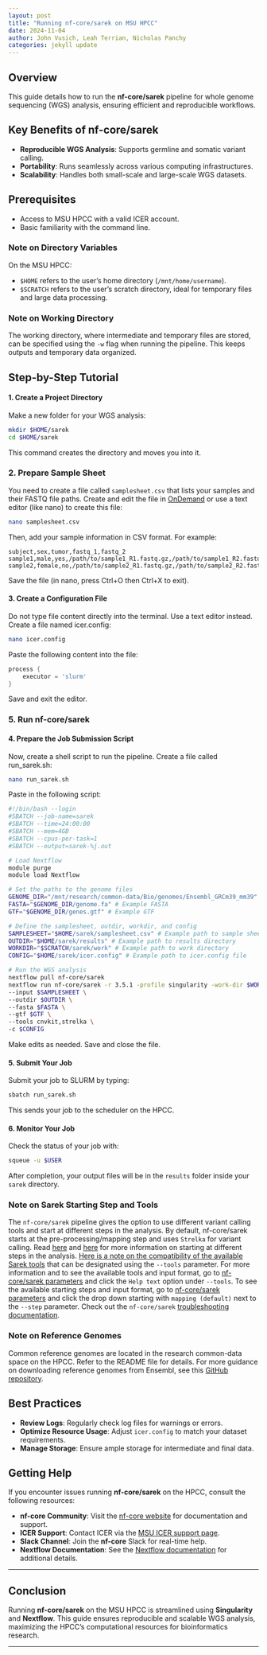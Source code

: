 ```yaml
---
layout: post
title: "Running nf-core/sarek on MSU HPCC"
date: 2024-11-04
author: John Vusich, Leah Terrian, Nicholas Panchy
categories: jekyll update
---
```


## Overview
This guide details how to run the **nf-core/sarek** pipeline for whole genome sequencing (WGS) analysis, ensuring efficient and reproducible workflows.

## Key Benefits of nf-core/sarek

- **Reproducible WGS Analysis**: Supports germline and somatic variant calling.
- **Portability**: Runs seamlessly across various computing infrastructures.
- **Scalability**: Handles both small-scale and large-scale WGS datasets.

## Prerequisites
- Access to MSU HPCC with a valid ICER account.
- Basic familiarity with the command line.

### Note on Directory Variables
On the MSU HPCC:
- `$HOME` refers to the user’s home directory (`/mnt/home/username`).
- `$SCRATCH` refers to the user’s scratch directory, ideal for temporary files and large data processing.

### Note on Working Directory
The working directory, where intermediate and temporary files are stored, can be specified using the `-w` flag when running the pipeline. This keeps outputs and temporary data organized.

## Step-by-Step Tutorial

#### 1. Create a Project Directory
Make a new folder for your WGS analysis:
```bash
mkdir $HOME/sarek
cd $HOME/sarek
```
This command creates the directory and moves you into it.

### 2. Prepare Sample Sheet
You need to create a file called ```samplesheet.csv``` that lists your samples and their FASTQ file paths. Create and edit the file in [OnDemand](https://ondemand.hpcc.msu.edu/) or use a text editor (like nano) to create this file:
```bash
nano samplesheet.csv
```
Then, add your sample information in CSV format. For example:
```csv
subject,sex,tumor,fastq_1,fastq_2
sample1,male,yes,/path/to/sample1_R1.fastq.gz,/path/to/sample1_R2.fastq.gz
sample2,female,no,/path/to/sample2_R1.fastq.gz,/path/to/sample2_R2.fastq.gz
```
Save the file (in nano, press Ctrl+O then Ctrl+X to exit).

#### 3. Create a Configuration File
Do not type file content directly into the terminal. Use a text editor instead. Create a file named icer.config:
```bash
nano icer.config
```
Paste the following content into the file:
```groovy
process {
    executor = 'slurm'
}
```
Save and exit the editor.

### 5. Run nf-core/sarek

#### 4. Prepare the Job Submission Script
Now, create a shell script to run the pipeline. Create a file called run_sarek.sh:
```bash
nano run_sarek.sh
```
Paste in the following script:
```bash
#!/bin/bash --login
#SBATCH --job-name=sarek
#SBATCH --time=24:00:00
#SBATCH --mem=4GB
#SBATCH --cpus-per-task=1
#SBATCH --output=sarek-%j.out

# Load Nextflow
module purge
module load Nextflow

# Set the paths to the genome files
GENOME_DIR="/mnt/research/common-data/Bio/genomes/Ensembl_GRCm39_mm39" #Example GRCm39
FASTA="$GENOME_DIR/genome.fa" # Example FASTA
GTF="$GENOME_DIR/genes.gtf" # Example GTF

# Define the samplesheet, outdir, workdir, and config
SAMPLESHEET="$HOME/sarek/samplesheet.csv" # Example path to sample sheet
OUTDIR="$HOME/sarek/results" # Example path to results directory
WORKDIR="$SCRATCH/sarek/work" # Example path to work directory
CONFIG="$HOME/sarek/icer.config" # Example path to icer.config file

# Run the WGS analysis
nextflow pull nf-core/sarek
nextflow run nf-core/sarek -r 3.5.1 -profile singularity -work-dir $WORKDIR -resume \
--input $SAMPLESHEET \
--outdir $OUTDIR \
--fasta $FASTA \
--gtf $GTF \
--tools cnvkit,strelka \
-c $CONFIG
```
Make edits as needed. Save and close the file.

#### 5. Submit Your Job
Submit your job to SLURM by typing:
```bash
sbatch run_sarek.sh
```
This sends your job to the scheduler on the HPCC.

#### 6. Monitor Your Job
Check the status of your job with:
```bash
squeue -u $USER
```
After completion, your output files will be in the `results` folder inside your `sarek` directory.

### Note on Sarek Starting Step and Tools
The `nf-core/sarek` pipeline gives the option to use different variant calling tools and start at different steps in the analysis. By default, nf-core/sarek starts at the pre-processing/mapping step and uses `Strelka` for variant calling. Read [here](https://nf-co.re/sarek/latest/docs/usage#how-can-the-different-steps-be-used) and [here](https://nf-co.re/sarek/3.5.1/docs/usage/#start-with-mapping---step-mapping-default) for more information on starting at different steps in the analysis. [Here is a note on the compatibility of the available Sarek tools](https://nf-co.re/sarek/latest/docs/usage#which-variant-calling-tool-is-implemented-for-which-data-type) that can be designated using the `--tools` parameter. For more information and to see the available tools and input format, go to [nf-core/sarek parameters](https://nf-co.re/sarek/3.5.1/parameters/#main-options) and click the `Help text` option under `--tools`. To see the available starting steps and input format, go to [nf-core/sarek parameters](https://nf-co.re/sarek/3.5.1/parameters/#input-output-options) and click the drop down starting with `mapping (default)` next to the `--step` parameter. Check out the `nf-core/sarek` [troubleshooting documentation](https://nf-co.re/sarek/3.5.1/docs/usage/#troubleshooting--faq).

### Note on Reference Genomes
Common reference genomes are located in the research common-data space on the HPCC. Refer to the README file for details. For more guidance on downloading reference genomes from Ensembl, see this [GitHub repository](https://github.com/johnvusich/reference-genomes).

## Best Practices
- **Review Logs**: Regularly check log files for warnings or errors.
- **Optimize Resource Usage**: Adjust `icer.config` to match your dataset requirements.
- **Manage Storage**: Ensure ample storage for intermediate and final data.

## Getting Help
If you encounter issues running **nf-core/sarek** on the HPCC, consult the following resources:
- **nf-core Community**: Visit the [nf-core website](https://nf-co.re) for documentation and support.
- **ICER Support**: Contact ICER via the [MSU ICER support page](https://icer.msu.edu/contact).
- **Slack Channel**: Join the **nf-core** Slack for real-time help.
- **Nextflow Documentation**: See the [Nextflow documentation](https://www.nextflow.io/docs/latest/index.html) for additional details.

---

## Conclusion
Running **nf-core/sarek** on the MSU HPCC is streamlined using **Singularity** and **Nextflow**. This guide ensures reproducible and scalable WGS analysis, maximizing the HPCC’s computational resources for bioinformatics research.

---
